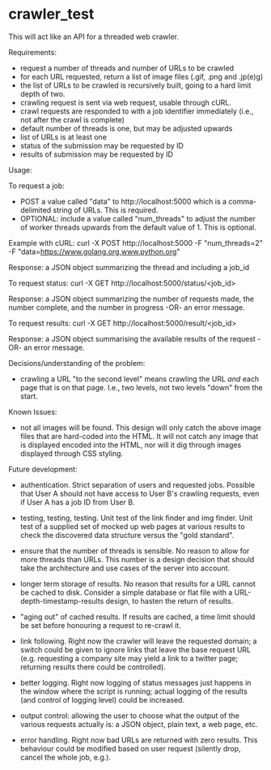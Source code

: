 # crawler_test

This will act like an API for a threaded web crawler.

Requirements:
- request a number of threads and number of URLs to be crawled
- for each URL requested, return a list of image files (.gif, .png and 
.jp(e)g)
- the list of URLs to be crawled is recursively built, going to a 
hard limit depth of two.
- crawling request is sent via web request, usable through cURL.
- crawl requests are responded to with a job identifier immediately 
(i.e., not after the crawl is complete)
- default number of threads is one, but may be adjusted upwards
- list of URLs is at least one
- status of the submission may be requested by ID
- results of submission may be requested by ID

Usage:

To request a job:
- POST a value called "data" to http://localhost:5000 which is a 
comma-delimited string of URLs. This is required.
- OPTIONAL: include a value called "num_threads" to adjust the number of 
worker threads upwards from the default value of 1. This is optional.

Example with cURL:
curl -X POST http://localhost:5000 -F "num_threads=2" -F 
"data=https://www.golang.org,www.python.org"

Response: a JSON object summarizing the thread and including a job_id

To request status:
curl -X GET http://localhost:5000/status/<job_id>

Response: a JSON object summarizing the number of requests made, the 
number complete, and the number in progress -OR- an error message.

To request results:
curl -X GET http://localhost:5000/result/<job_id>

Response: a JSON object summarising the available results of the request 
-OR- an error message.

Decisions/understanding of the problem:

- crawling a URL "to the second level" means crawling the URL _and_ each 
page that is on that page. I.e., two levels, not two levels "down" from 
the start.

Known Issues:

- not all images will be found. This design will only catch the above 
image files that are hard-coded into the HTML. It will not catch 
any image that is displayed encoded into the HTML, nor will it dig 
through images displayed through CSS styling.

Future development:

- authentication. Strict separation of users and requested jobs. 
Possible that User A should not have access to User B's crawling 
requests, even if User A has a job ID from User B.

- testing, testing, testing. Unit test of the link finder and img 
finder. Unit test of a supplied set of mocked up web pages at various 
results to check the discovered data structure versus the "gold 
standard".

- ensure that the number of threads is sensible. No reason to allow for 
more threads than URLs. This number is a design decision that should 
take the architecture and use cases of the server into account.

- longer term storage of results. No reason that results for a URL 
cannot be cached to disk. Consider a simple database or flat file with a 
URL-depth-timestamp-results design, to hasten the return of results.

- "aging out" of cached results. If results are cached, a time limit 
should be set before honouring a request to re-crawl it.

- link following. Right now the crawler will leave the requested domain; 
a switch could be given to ignore links that leave the base request URL 
(e.g. requesting a company site may yield a link to a twitter page; 
returning results there could be controlled).

- better logging. Right now logging of status messages just happens in 
the window where the script is running; actual logging of the results 
(and control of logging level) could be increased.

- output control: allowing the user to choose what the output of the 
various requests actually is: a JSON object, plain text, a web page, 
etc.

- error handling. Right now bad URLs are returned with zero results. 
This behaviour could be modified based on user request (silently drop, 
cancel the whole job, e.g.).
